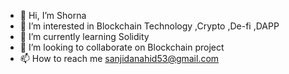 - 👋 Hi, I’m Shorna
- 👀 I’m interested in Blockchain Technology ,Crypto ,De-fi ,DAPP
- 🌱 I’m currently learning Solidity
- 💞️ I’m looking to collaborate on Blockchain project
- 📫 How to reach me sanjidanahid53@gmail.com

<!---
1804049Shorna/1804049Shorna is a ✨ special ✨ repository because its `README.md` (this file) appears on your GitHub profile.
You can click the Preview link to take a look at your changes.
--->
